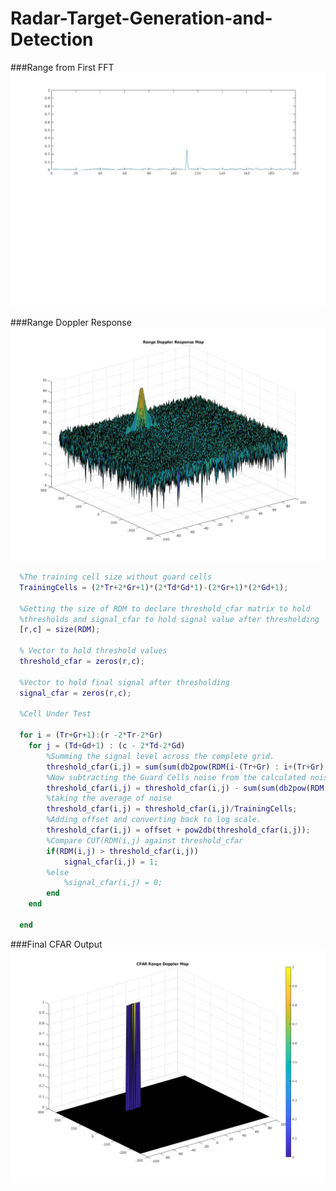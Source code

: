 # Radar-Target-Generation-and-Detection



###Range from First FFT
![Image of Range from First FFT](https://github.com/Balahari-srh/Radar-Target-Generation-and-Detection/blob/main/images/Range%20from%20First%20FFT.jpg)

###Range Doppler Response
![Image of Range Doppler Response Map](https://github.com/Balahari-srh/Radar-Target-Generation-and-Detection/blob/main/images/Range%20Dopple%20Response%20Map.jpg)
```matlab
  %The training cell size without guard cells
  TrainingCells = (2*Tr+2*Gr+1)*(2*Td*Gd*1)-(2*Gr+1)*(2*Gd+1);

  %Getting the size of RDM to declare threshold_cfar matrix to hold
  %thresholds and signal_cfar to hold signal value after thresholding
  [r,c] = size(RDM);

  % Vector to hold threshold values
  threshold_cfar = zeros(r,c);

  %Vector to hold final signal after thresholding
  signal_cfar = zeros(r,c);

  %Cell Under Test

  for i = (Tr+Gr+1):(r -2*Tr-2*Gr)
    for j = (Td+Gd+1) : (c - 2*Td-2*Gd)
        %Summing the signal level across the complete grid.
        threshold_cfar(i,j) = sum(sum(db2pow(RDM(i-(Tr+Gr) : i+(Tr+Gr),j-(Td+Gd) : j+(Td+Gd)))));           
        %Now subtracting the Guard Cells noise from the calculated noise sum of whole grid.
        threshold_cfar(i,j) = threshold_cfar(i,j) - sum(sum(db2pow(RDM((i-Gr):(i+Gr),(j-Gd):(j+Gd)))));
        %taking the average of noise
        threshold_cfar(i,j) = threshold_cfar(i,j)/TrainingCells;
        %Adding offset and converting back to log scale.
        threshold_cfar(i,j) = offset + pow2db(threshold_cfar(i,j));
        %Compare CUT(RDM(i,j) against threshold_cfar
        if(RDM(i,j) > threshold_cfar(i,j))
            signal_cfar(i,j) = 1;
        %else
            %signal_cfar(i,j) = 0;
        end
    end

  end

```
###Final CFAR Output
![Image of CFAR Range Doppler Map](https://github.com/Balahari-srh/Radar-Target-Generation-and-Detection/blob/main/images/CFAR%20Range%20Doppler%20Map.jpg)
